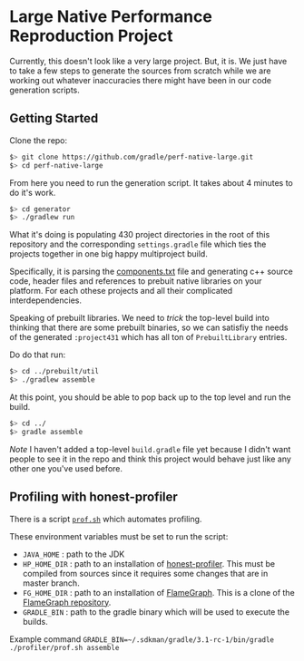 # Large Native Performance Reproduction Project

Currently, this doesn't look like a very large project. But, it is. We
just have to take a few steps to generate the sources from scratch
while we are working out whatever inaccuracies there might have been
in our code generation scripts.

## Getting Started

Clone the repo:
```sh
$> git clone https://github.com/gradle/perf-native-large.git
$> cd perf-native-large
```

From here you need to run the generation script. It takes about 4 minutes to do it's work.
```sh
$> cd generator
$> ./gradlew run
```

What it's doing is populating 430 project directories in the root of
this repository and the corresponding `settings.gradle` file which
ties the projects together in one big happy multiproject build.

Specifically, it is parsing the
[components.txt](generator/components.txt) file and generating c++
source code, header files and references to prebuit native libraries
on your platform. For each othese projects and all their complicated
interdependencies.

Speaking of prebuilt libraries. We need to *trick* the top-level build
into thinking that there are some prebuilt binaries, so we can
satisfiy the needs of the generated `:project431` which has all ton of
`PrebuiltLibrary` entries.

Do do that run:
```sh
$> cd ../prebuilt/util
$> ./gradlew assemble
```

At this point, you should be able to pop back up to the top level and run the build.

```sh
$> cd ../
$> gradle assemble
```

*Note* I haven't added a top-level `build.gradle` file yet because I
 didn't want people to see it in the repo and think this project would
 behave just like any other one you've used before.

## Profiling with honest-profiler

There is a script [`prof.sh`](profiler/prof.sh) which automates profiling.

These environment variables must be set to run the script:
- `JAVA_HOME` : path to the JDK
- `HP_HOME_DIR` : path to an installation of [honest-profiler](https://github.com/RichardWarburton/honest-profiler). This must be compiled from sources since it requires some changes that are in master branch.
- `FG_HOME_DIR` : path to an installation of [FlameGraph](https://github.com/brendangregg/FlameGraph). This is a clone of the [FlameGraph repository](https://github.com/brendangregg/FlameGraph).
- `GRADLE_BIN` : path to the gradle binary which will be used to execute the builds. 

Example command
`GRADLE_BIN=~/.sdkman/gradle/3.1-rc-1/bin/gradle ./profiler/prof.sh assemble`